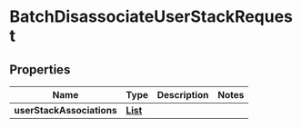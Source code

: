 

# BatchDisassociateUserStackRequest


## Properties

| Name | Type | Description | Notes |
|------------ | ------------- | ------------- | -------------|
|**userStackAssociations** | [**List**](List.md) |  |  |




